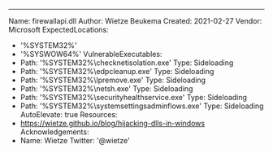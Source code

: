 ---
Name: firewallapi.dll
Author: Wietze Beukema
Created: 2021-02-27
Vendor: Microsoft
ExpectedLocations:
- '%SYSTEM32%'
- '%SYSWOW64%'
VulnerableExecutables:
- Path: '%SYSTEM32%\checknetisolation.exe'
  Type: Sideloading
- Path: '%SYSTEM32%\edpcleanup.exe'
  Type: Sideloading
- Path: '%SYSTEM32%\lpremove.exe'
  Type: Sideloading
- Path: '%SYSTEM32%\netsh.exe'
  Type: Sideloading
- Path: '%SYSTEM32%\securityhealthservice.exe'
  Type: Sideloading
- Path: '%SYSTEM32%\systemsettingsadminflows.exe'
  Type: Sideloading
  AutoElevate: true
Resources:
- https://wietze.github.io/blog/hijacking-dlls-in-windows
Acknowledgements:
- Name: Wietze
  Twitter: '@wietze'
